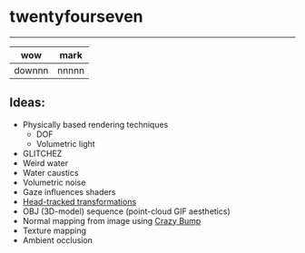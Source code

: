 # twentyfourseven

----


**wow** | mark
---|---
downnn | nnnnn

Ideas:
-----

- Physically based rendering techniques
    - DOF
    - Volumetric light
- GLITCHEZ
- Weird water
- Water caustics
- Volumetric noise
- Gaze influences shaders
- [Head-tracked transformations](https://medium.com/humane-virtuality/head-tracked-transformations-e7102d3c9789)
- OBJ (3D-model) sequence (point-cloud GIF aesthetics)
- Normal mapping from image using [Crazy Bump](http://www.crazybump.com/)
- Texture mapping
- Ambient occlusion
